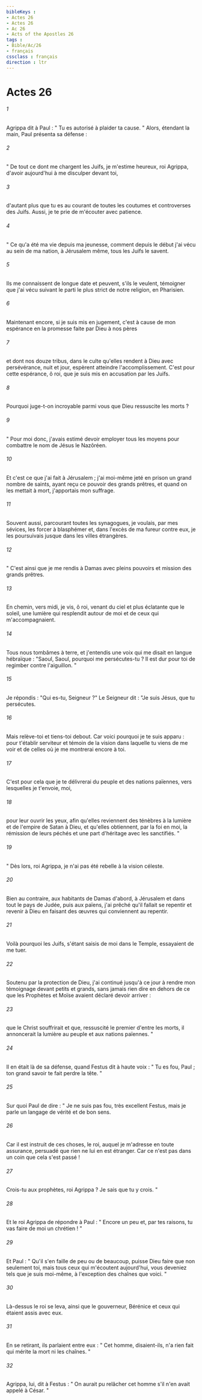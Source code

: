 ```yaml
---
bibleKeys : 
- Actes 26
- Actes 26
- Ac 26
- Acts of the Apostles 26
tags : 
- Bible/Ac/26
- français
cssclass : français
direction : ltr
---
```


# Actes 26

###### 1
Agrippa dit à Paul : " Tu es autorisé à plaider ta cause. " Alors, étendant la main, Paul présenta sa défense : 
###### 2
" De tout ce dont me chargent les Juifs, je m'estime heureux, roi Agrippa, d'avoir aujourd'hui à me disculper devant toi, 
###### 3
d'autant plus que tu es au courant de toutes les coutumes et controverses des Juifs. Aussi, je te prie de m'écouter avec patience. 
###### 4
" Ce qu'a été ma vie depuis ma jeunesse, comment depuis le début j'ai vécu au sein de ma nation, à Jérusalem même, tous les Juifs le savent. 
###### 5
Ils me connaissent de longue date et peuvent, s'ils le veulent, témoigner que j'ai vécu suivant le parti le plus strict de notre religion, en Pharisien. 
###### 6
Maintenant encore, si je suis mis en jugement, c'est à cause de mon espérance en la promesse faite par Dieu à nos pères 
###### 7
et dont nos douze tribus, dans le culte qu'elles rendent à Dieu avec persévérance, nuit et jour, espèrent atteindre l'accomplissement. C'est pour cette espérance, ô roi, que je suis mis en accusation par les Juifs. 
###### 8
Pourquoi juge-t-on incroyable parmi vous que Dieu ressuscite les morts ? 
###### 9
" Pour moi donc, j'avais estimé devoir employer tous les moyens pour combattre le nom de Jésus le Nazôréen. 
###### 10
Et c'est ce que j'ai fait à Jérusalem ; j'ai moi-même jeté en prison un grand nombre de saints, ayant reçu ce pouvoir des grands prêtres, et quand on les mettait à mort, j'apportais mon suffrage. 
###### 11
Souvent aussi, parcourant toutes les synagogues, je voulais, par mes sévices, les forcer à blasphémer et, dans l'excès de ma fureur contre eux, je les poursuivais jusque dans les villes étrangères. 
###### 12
" C'est ainsi que je me rendis à Damas avec pleins pouvoirs et mission des grands prêtres. 
###### 13
En chemin, vers midi, je vis, ô roi, venant du ciel et plus éclatante que le soleil, une lumière qui resplendit autour de moi et de ceux qui m'accompagnaient. 
###### 14
Tous nous tombâmes à terre, et j'entendis une voix qui me disait en langue hébraïque : "Saoul, Saoul, pourquoi me persécutes-tu ? Il est dur pour toi de regimber contre l'aiguillon. " 
###### 15
Je répondis : "Qui es-tu, Seigneur ?" Le Seigneur dit : "Je suis Jésus, que tu persécutes. 
###### 16
Mais relève-toi et tiens-toi debout. Car voici pourquoi je te suis apparu : pour t'établir serviteur et témoin de la vision dans laquelle tu viens de me voir et de celles où je me montrerai encore à toi. 
###### 17
C'est pour cela que je te délivrerai du peuple et des nations païennes, vers lesquelles je t'envoie, moi, 
###### 18
pour leur ouvrir les yeux, afin qu'elles reviennent des ténèbres à la lumière et de l'empire de Satan à Dieu, et qu'elles obtiennent, par la foi en moi, la rémission de leurs péchés et une part d'héritage avec les sanctifiés. " 
###### 19
" Dès lors, roi Agrippa, je n'ai pas été rebelle à la vision céleste. 
###### 20
Bien au contraire, aux habitants de Damas d'abord, à Jérusalem et dans tout le pays de Judée, puis aux païens, j'ai prêché qu'il fallait se repentir et revenir à Dieu en faisant des œuvres qui conviennent au repentir. 
###### 21
Voilà pourquoi les Juifs, s'étant saisis de moi dans le Temple, essayaient de me tuer. 
###### 22
Soutenu par la protection de Dieu, j'ai continué jusqu'à ce jour à rendre mon témoignage devant petits et grands, sans jamais rien dire en dehors de ce que les Prophètes et Moïse avaient déclaré devoir arriver : 
###### 23
que le Christ souffrirait et que, ressuscité le premier d'entre les morts, il annoncerait la lumière au peuple et aux nations païennes. " 
###### 24
Il en était là de sa défense, quand Festus dit à haute voix : " Tu es fou, Paul ; ton grand savoir te fait perdre la tête. " 
###### 25
Sur quoi Paul de dire : " Je ne suis pas fou, très excellent Festus, mais je parle un langage de vérité et de bon sens. 
###### 26
Car il est instruit de ces choses, le roi, auquel je m'adresse en toute assurance, persuadé que rien ne lui en est étranger. Car ce n'est pas dans un coin que cela s'est passé ! 
###### 27
Crois-tu aux prophètes, roi Agrippa ? Je sais que tu y crois. " 
###### 28
Et le roi Agrippa de répondre à Paul : " Encore un peu et, par tes raisons, tu vas faire de moi un chrétien ! " 
###### 29
Et Paul : " Qu'il s'en faille de peu ou de beaucoup, puisse Dieu faire que non seulement toi, mais tous ceux qui m'écoutent aujourd'hui, vous deveniez tels que je suis moi-même, à l'exception des chaînes que voici. " 
###### 30
Là-dessus le roi se leva, ainsi que le gouverneur, Bérénice et ceux qui étaient assis avec eux. 
###### 31
En se retirant, ils parlaient entre eux : " Cet homme, disaient-ils, n'a rien fait qui mérite la mort ni les chaînes. " 
###### 32
Agrippa, lui, dit à Festus : " On aurait pu relâcher cet homme s'il n'en avait appelé à César. " 
